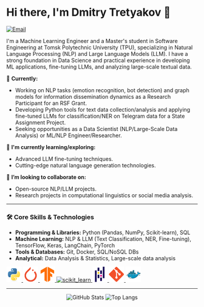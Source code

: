 # Hi there, I'm Dmitry Tretyakov 👋

<a href="mailto:dimtrt@mail.ru">
    <img src="https://img.shields.io/badge/Email-D14836?style=for-the-badge&logo=gmail&logoColor=white" alt="Email"/>
</a>

I'm a Machine Learning Engineer and a Master's student in Software Engineering at Tomsk Polytechnic University (TPU), specializing in Natural Language Processing (NLP) and Large Language Models (LLM). I have a strong foundation in Data Science and practical experience in developing ML applications, fine-tuning LLMs, and analyzing large-scale textual data.

🔭 **Currently:**
*   Working on NLP tasks (emotion recognition, bot detection) and graph models for information dissemination dynamics as a Research Participant for an RSF Grant.
*   Developing Python tools for text data collection/analysis and applying fine-tuned LLMs for classification/NER on Telegram data for a State Assignment Project.
*   Seeking opportunities as a Data Scientist (NLP/Large-Scale Data Analysis) or ML/NLP Engineer/Researcher.

🌱 **I'm currently learning/exploring:**
*   Advanced LLM fine-tuning techniques.
*   Cutting-edge natural language generation technologies.

👯 **I’m looking to collaborate on:**
*   Open-source NLP/LLM projects.
*   Research projects in computational linguistics or social media analysis.

---

### 🛠️ Core Skills & Technologies

*   **Programming & Libraries:** Python (Pandas, NumPy, Scikit-learn), SQL
*   **Machine Learning:** NLP & LLM (Text Classification, NER, Fine-tuning), TensorFlow, Keras, LangChain, PyTorch
*   **Tools & Databases:** Git, Docker, SQL/NoSQL DBs
*   **Analytical:** Data Analysis & Statistics, Large-scale data analysis

<!-- Можно использовать бейджи для навыков: -->
<p align="left">
  <a href="https://www.python.org" target="_blank" rel="noreferrer"> <img src="https://raw.githubusercontent.com/devicons/devicon/master/icons/python/python-original.svg" alt="python" width="40" height="40"/> </a>
  <a href="https://pytorch.org/" target="_blank" rel="noreferrer"> <img src="https://raw.githubusercontent.com/devicons/devicon/master/icons/pytorch/pytorch-original.svg" alt="pytorch" width="40" height="40"/> </a>
  <a href="https://www.tensorflow.org" target="_blank" rel="noreferrer"> <img src="https://raw.githubusercontent.com/devicons/devicon/master/icons/tensorflow/tensorflow-original.svg" alt="tensorflow" width="40" height="40"/> </a>
  <a href="https://scikit-learn.org/" target="_blank" rel="noreferrer"> <img src="https://upload.wikimedia.org/wikipedia/commons/thumb/0/05/Scikit_learn_logo_small.svg/1200px-Scikit_learn_logo_small.svg.png" alt="scikit_learn" width="40" height="40"/> </a>
  <a href="https://pandas.pydata.org/" target="_blank" rel="noreferrer"> <img src="https://raw.githubusercontent.com/devicons/devicon/master/icons/pandas/pandas-original.svg" alt="pandas" width="40" height="40"/> </a>
  <a href="https://git-scm.com/" target="_blank" rel="noreferrer"> <img src="https://raw.githubusercontent.com/devicons/devicon/master/icons/git/git-original.svg" alt="git" width="40" height="40"/> </a>
  <a href="https://www.docker.com/" target="_blank" rel="noreferrer"> <img src="https://raw.githubusercontent.com/devicons/devicon/master/icons/docker/docker-original.svg" alt="docker" width="40" height="40"/> </a>
</p>

---
<p align="center">
  <img src="https://github-readme-stats.vercel.app/api?username=DmitryTretiakov&show_icons=true&theme=radical" alt="GitHub Stats" />
  <img src="https://github-readme-stats.vercel.app/api/top-langs/?username=DmitryTretiakov&layout=compact&theme=radical" alt="Top Langs" />
</p>
